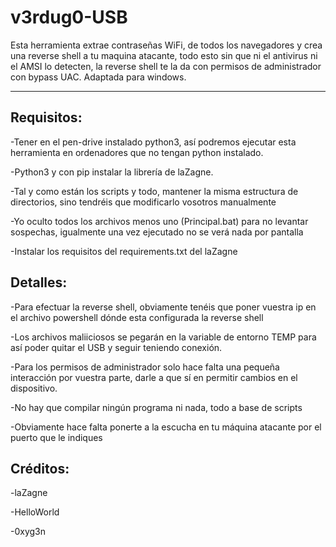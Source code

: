 # v3rdug0-USB
Esta herramienta extrae contraseñas WiFi, de todos los navegadores y crea una reverse shell a tu maquina atacante, todo esto sin que ni el antivirus ni el AMSI lo detecten, la reverse shell te la da con permisos de administrador con bypass UAC. Adaptada para windows.

----
Requisitos:
----
-Tener en el pen-drive instalado python3, así podremos ejecutar esta herramienta en ordenadores que no tengan python instalado.

-Python3 y con pip instalar la librería de laZagne.

-Tal y como están los scripts y todo, mantener la misma estructura de directorios, sino tendréis que modificarlo vosotros manualmente

-Yo oculto todos los archivos menos uno (Principal.bat) para no levantar sospechas, igualmente una vez ejecutado no se verá nada por pantalla

-Instalar los requisitos del requirements.txt del laZagne

Detalles:
----
-Para efectuar la reverse shell, obviamente tenéis que poner vuestra ip en el archivo powershell dónde esta configurada la reverse shell

-Los archivos maliiciosos se pegarán en la variable de entorno TEMP para así poder quitar el USB y seguir teniendo conexión.

-Para los permisos de administrador solo hace falta una pequeña interacción por vuestra parte, darle a que sí en permitir cambios en el dispositivo.

-No hay que compilar ningún programa ni nada, todo a base de scripts

-Obviamente hace falta ponerte a la escucha en tu máquina atacante por el puerto que le indiques

Créditos:
----
-laZagne

-HelloWorld

-0xyg3n
